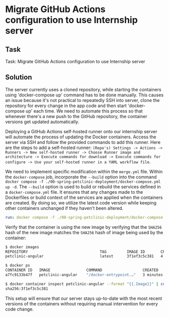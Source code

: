 # Migrate GitHub Actions configuration to use Internship server

## Task

Task: Migrate GitHub Actions configuration to use Internship server 

## Solution

The server currently uses a cloned repository, while starting the containers using 'docker-compose up' command has to be done manually. This causes an issue because it's not practical to repeatedly SSH into server, clone the repository for every change in the app code and then start 'docker-compose up' each time. We need to automate this process so that whenever there's a new push to the GitHub repository, the container versions get updated automatically.

Deploying a GitHub Actions self-hosted runner onto our internship server will automate the process of updating the Docker containers. Access the server via SSH and follow the provided commands to add this runner. Here are the steps to add a self-hosted runner: `(Repo's) Settings -> Actions -> Runners -> New self-hosted runner -> Choose Runner image and architecture -> Execute commands for download -> Execute commands for configure -> Use your self-hosted runner in a YAML workflow file`.

We need to implement specific modification within the `merge.yml` file. Within the `docker-compose` job, incorporate the `--build` option into the command `docker compose -f ./00-spring-petclinic-deployment/docker-compose.yml up -d`. The `--build` option is used to build or rebuild the services defined in a `docker-compose.yml` file. It ensures that any changes made to the Dockerfiles or build context of the services are applied when the containers are created. By doing so, we utilize the latest code version while keeping other containers unchanged if they haven't been altered.

```yml
run: docker compose -f ./00-spring-petclinic-deployment/docker-compose.yml up -d --build
```

Verify that the container is using the new image by verifying that the `SHA256` hash of the new image matches the `SHA256` hash of image being used by the container:
```bash
$ docker images
REPOSITORY                                TAG         IMAGE ID       CREATED         SIZE
petclinic-angular                         latest      3f1ef3c5c381   4 minutes ago   60.4MB

$ docker ps
CONTAINER ID   IMAGE                COMMAND                  CREATED         STATUS         PORTS                    NAMES
a7fc9133b47f   petclinic-angular    "/docker-entrypoint.…"   3 minutes ago   Up 3 minutes   0.0.0.0:4200->80/tcp     petclinic-angular

$ docker container inspect petclinic-angular --format "{{.Image}}" | cut -c1-19
sha256:3f1ef3c5c381
```

This setup will ensure that our server stays up-to-date with the most recent versions of the containers without requiring manual intervention for every code change.